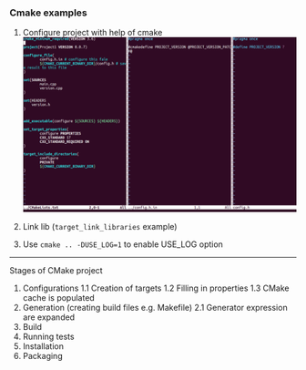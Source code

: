 ### Cmake examples
1. Configure project with help of cmake
![alt text](https://github.com/mascai/cmake_examples/blob/master/cmake_configure.png)

2. Link lib (```target_link_libraries``` example)
3. Use ```cmake .. -DUSE_LOG=1``` to enable USE_LOG option


----
Stages of CMake project
1. Configurations 
  1.1 Creation of targets
  1.2 Filling in properties
  1.3 CMake cache is populated
2. Generation (creating build files e.g. Makefile)
  2.1 Generator expression are expanded
3. Build 
4. Running tests
5. Installation
6. Packaging
